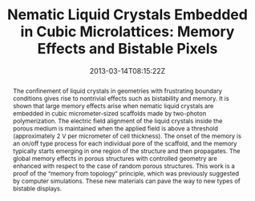 ---
title: "Nematic Liquid Crystals Embedded in Cubic Microlattices: Memory Effects and Bistable Pixels"
authors:
- Francesca Serra
- Shane Michael Eaton
- admin
- Marco Buscaglia
- Giulio Cerullo
- Roberto Osellame
- Tommaso Bellini

#author_notes:
#- "author1 note"
#- "author2 note"
date: "2013-03-14T08:15:22Z"
doi: "10.1002/adfm.201203792"

# Schedule page publish date (NOT publication's date).
publishDate: "2024-04-15T00:00:00Z"

# Publication type.
# Legend: 0 = Uncategorized; 1 = Conference paper; 2 = Journal article;
# 3 = Preprint / Working Paper; 4 = Report; 5 = Book; 6 = Book section;
# 7 = Thesis; 8 = Patent
publication_types: ["article-journal"]

# Publication name and optional abbreviated publication name.
publication: "*Advanced Functional Materials* **23**, 3990-3994"
publication_short: "*Adv. Funct. Mater.* **23**, 3990-3994"

abstract: "The confinement of liquid crystals in geometries with frustrating boundary conditions gives rise to nontrivial effects such as bistability and memory. It is shown that large memory effects arise when nematic liquid crystals are embedded in cubic micrometer-sized scaffolds made by two-photon polymerization. The electric field alignment of the liquid crystals inside the porous medium is maintained when the applied field is above a threshold (approximately 2 V per micrometer of cell thickness). The onset of the memory is an on/off type process for each individual pore of the scaffold, and the memory typically starts emerging in one region of the structure and then propagates. The global memory effects in porous structures with controlled geometry are enhanced with respect to the case of random porous structures. This work is a proof of the “memory from topology” principle, which was previously suggested by computer simulations. These new materials can pave the way to new types of bistable displays."

# Summary. An optional shortened abstract.
summary:

tags:
#- tag1
#- tag2
featured: false

links:
#- name: Link
#  url: "link..."
#url_pdf: ''
#url_code: ''
#url_dataset: ''
#url_poster: ''
#url_project: ''
#url_slides: ''
#url_source: ''
#url_video: ''

# Featured image
# To use, add an image named `featured.jpg/png` to your page's folder. 
#image:
#  caption: ""
#  focal_point: ""
#  preview_only: false

# Associated Projects (optional).
#   Associate this publication with one or more of your projects.
#   Simply enter your project's folder or file name without extension.
#   E.g. `internal-project` references `content/project/internal-project/index.md`.
#   Otherwise, set `projects: []`.
projects: []

# Slides (optional).
#   Associate this publication with Markdown slides.
#   Simply enter your slide deck's filename without extension.
#   E.g. `slides: "example"` references `content/slides/example/index.md`.
#   Otherwise, set `slides: ""`.
slides:

# Comments (optional).
#   Enable comments in the page.
commentable: false
---